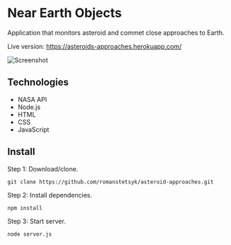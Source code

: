 # Near Earth Objects
Application that monitors asteroid and commet close approaches to Earth.

Live version: https://asteroids-approaches.herokuapp.com/

![Screenshot](https://i.imgur.com/ctfdib8.png)

## Technologies

* NASA API
* Node.js
* HTML
* CSS
* JavaScript

## Install
Step 1: Download/clone.
```
git clone https://github.com/romanstetsyk/asteroid-approaches.git
```
Step 2: Install dependencies.
```
npm install
```
Step 3: Start server.
```
node server.js
```
